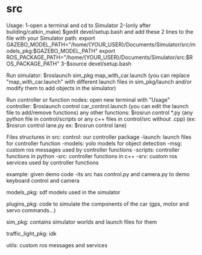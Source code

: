 # src
Usage:
1-open a terminal and cd to Simulator
2-(only after building/catkin_make) $gedit devel/setup.bash and add these 2 lines to the file with your Simulator path:
export GAZEBO_MODEL_PATH="/home/{YOUR_USER}/Documents/Simulator/src/models_pkg:$GAZEBO_MODEL_PATH"
export ROS_PACKAGE_PATH="/home/{YOUR_USER}/Documents/Simulator/src:$ROS_PACKAGE_PATH"
3-$source devel/setup.bash

Run simulator:
$roslaunch sim_pkg map_with_car.launch
(you can replace "map_with_car.launch" with different launch files in sim_pkg/launch and/or modify them to add objects in the simulator)

Run controller or function nodes:
open new terminal with "Usage"
controller: $roslaunch control car_control.launch (you can edit the launch file to add/remove functions)
any other functions: $rosrun control *.py (any python file in control/scripts or any c++ files in control/src without .cpp)
(ex: $rosrun control lane.py
ex: $rosrun control lane)

Files structures in src:
control: our controller package
-launch: launch files for controller function
-models: yolo models for object detection
-msg: custom ros messages used by controller functions
-scripts: controller functions in python
-src: controller functions in c++
-srv: custom ros services used by controller functions

example: given demo code
-its src has control.py and camera.py to demo keyboard control and camera

models_pkg: sdf models used in the simulator

plugins_pkg: code to simulate the components of the car (gps, motor and servo commands...)

sim_pkg: contains simulator worlds and launch files for them

traffic_light_pkg: idk

utils: custom ros messages and services